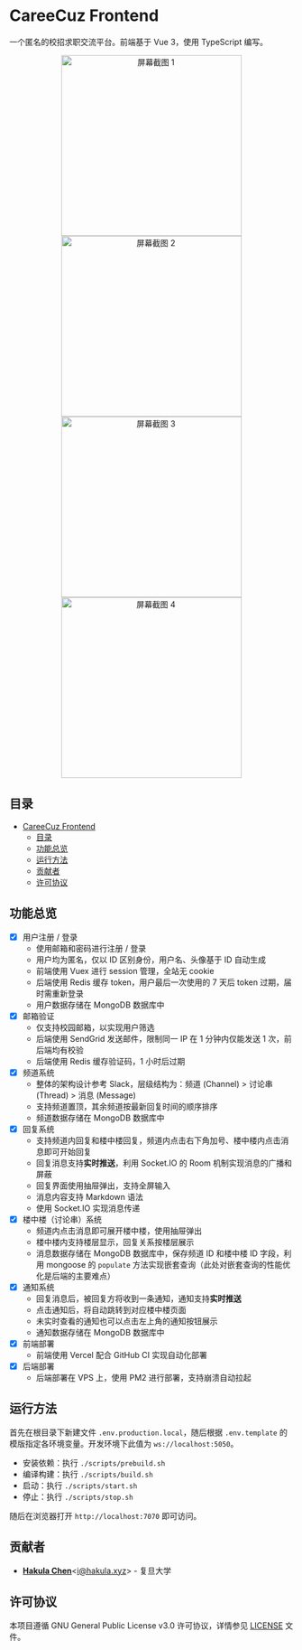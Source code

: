 <!-- markdownlint-disable MD033 -->

# CareeCuz Frontend

一个匿名的校招求职交流平台。前端基于 Vue 3，使用 TypeScript 编写。

<div align="middle">
  <img width="320" src="./assets/screenshot_1.png" alt="屏幕截图 1">
  <img width="320" src="./assets/screenshot_2.png" alt="屏幕截图 2">
  <img width="320" src="./assets/screenshot_3.png" alt="屏幕截图 3">
  <img width="320" src="./assets/screenshot_4.png" alt="屏幕截图 4">
</div>

## 目录

- [CareeCuz Frontend](#careecuz-frontend)
  - [目录](#目录)
  - [功能总览](#功能总览)
  - [运行方法](#运行方法)
  - [贡献者](#贡献者)
  - [许可协议](#许可协议)

## 功能总览

- [x] 用户注册 / 登录
  - 使用邮箱和密码进行注册 / 登录
  - 用户均为匿名，仅以 ID 区别身份，用户名、头像基于 ID 自动生成
  - 前端使用 Vuex 进行 session 管理，全站无 cookie
  - 后端使用 Redis 缓存 token，用户最后一次使用的 7 天后 token 过期，届时需重新登录
  - 用户数据存储在 MongoDB 数据库中
- [x] 邮箱验证
  - 仅支持校园邮箱，以实现用户筛选
  - 后端使用 SendGrid 发送邮件，限制同一 IP 在 1 分钟内仅能发送 1 次，前后端均有校验
  - 后端使用 Redis 缓存验证码，1 小时后过期
- [x] 频道系统
  - 整体的架构设计参考 Slack，层级结构为：频道 (Channel) > 讨论串 (Thread) > 消息 (Message)
  - 支持频道置顶，其余频道按最新回复时间的顺序排序
  - 频道数据存储在 MongoDB 数据库中
- [x] 回复系统
  - 支持频道内回复和楼中楼回复，频道内点击右下角加号、楼中楼内点击消息即可开始回复
  - 回复消息支持**实时推送**，利用 Socket.IO 的 Room 机制实现消息的广播和屏蔽
  - 回复界面使用抽屉弹出，支持全屏输入
  - 消息内容支持 Markdown 语法
  - 使用 Socket.IO 实现消息传递
- [x] 楼中楼（讨论串）系统
  - 频道内点击消息即可展开楼中楼，使用抽屉弹出
  - 楼中楼内支持楼层显示，回复关系按楼层展示
  - 消息数据存储在 MongoDB 数据库中，保存频道 ID 和楼中楼 ID 字段，利用 mongoose 的 `populate` 方法实现嵌套查询（此处对嵌套查询的性能优化是后端的主要难点）
- [x] 通知系统
  - 回复消息后，被回复方将收到一条通知，通知支持**实时推送**
  - 点击通知后，将自动跳转到对应楼中楼页面
  - 未实时查看的通知也可以点击左上角的通知按钮展示
  - 通知数据存储在 MongoDB 数据库中
- [x] 前端部署
  - 前端使用 Vercel 配合 GitHub CI 实现自动化部署
- [x] 后端部署
  - 后端部署在 VPS 上，使用 PM2 进行部署，支持崩溃自动拉起

## 运行方法

首先在根目录下新建文件 `.env.production.local`，随后根据 `.env.template` 的模版指定各环境变量。开发环境下此值为 `ws://localhost:5050`。

- 安装依赖：执行 `./scripts/prebuild.sh`
- 编译构建：执行 `./scripts/build.sh`
- 启动：执行 `./scripts/start.sh`
- 停止：执行 `./scripts/stop.sh`

随后在浏览器打开 `http://localhost:7070` 即可访问。

## 贡献者

- [**Hakula Chen**](https://github.com/hakula139)<[i@hakula.xyz](mailto:i@hakula.xyz)> - 复旦大学

## 许可协议

本项目遵循 GNU General Public License v3.0 许可协议，详情参见 [LICENSE](./LICENSE) 文件。
